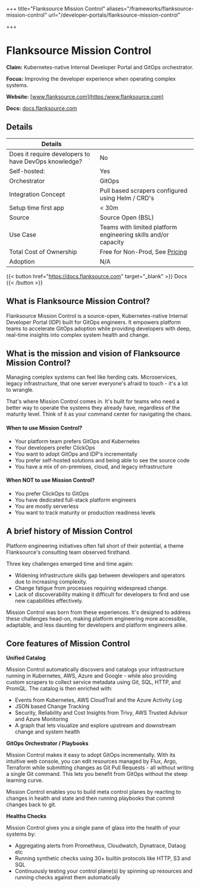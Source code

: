 +++
title="Flanksource Mission Control"
aliases="/frameworks/flanksource-mission-control"
url="/developer-portals/flanksource-mission-control"

+++


# Flanksource Mission Control

**Claim:** Kubernetes-native Internal Developer Portal and GitOps orchestrator.

**Focus:** Improving the developer experience when operating complex systems.

**Website:** [www.flanksource.com](https:/www.flanksource.com)

**Docs:** [docs.flanksource.com](https://docs.flanksource.com)


## Details
| Details |  |
| --- | ----------- |
| Does it require developers to have DevOps knowledge? | No |
| Self-hosted: | Yes |
| Orchestrator | GitOps |
| Integration Concept | Pull based scrapers configured using Helm / CRD's |
| Setup time first app | < 30m |
| Source | Source Open (BSL) |
| Use Case | Teams with limited platform engineering skills and/or capacity |
| Total Cost of Ownership | Free for Non-Prod, See [Pricing](https://www.flanksource.com/pricing) |
| Adoption | N/A |

{{< button href="https://docs.flanksource.com" target="_blank" >}}
Docs
{{< /button >}}

What is Flanksource Mission Control?
---------------------

Flanksource Mission Control is a source-open, Kubernetes-native Internal Developer Portal (IDP) built for GitOps engineers. It empowers platform teams to accelerate GitOps adoption while  providing developers with deep, real-time insights into complex system health and change.

## What is the mission and vision of Flanksource Mission Control?


Managing complex systems can feel like herding cats.  Microservices, legacy infrastructure, that one server everyone's afraid to touch - it's a lot to wrangle.

That's where Mission Control comes in. It's built for teams who need a better way to operate the systems they already have, regardless of the maturity level.  Think of it as your command center for navigating the chaos.

#### When to use Mission Control?

- Your platform team prefers GitOps and Kubernetes
- Your developers prefer ClickOps
- You want to adopt GitOps and IDP's incrementally
- You prefer self-hosted solutions and being able to see the source code
- You have a mix of on-premises, cloud, and legacy infrastructure


#### When NOT to use Mission Control?

- You prefer ClickOps to GitOps
- You have dedicated full-stack platform engineers
- You are mostly serverless
- You want to track maturity or production readiness levels

## A brief history of Mission Control

Platform engineering initiatives often fall short of their potential, a theme Flanksource's consulting team observed firsthand.

Three key challenges emerged time and time again:

*  Widening infrastructure skills gap between developers and operators due to increasing complexity.
*  Change fatigue from processes requiring widespread change.
*  Lack of discoverability making it difficult for developers to find and use new capabilities effectively.


Mission Control was born from these experiences. It's designed to address these challenges head-on, making platform engineering more accessible, adaptable, and less daunting for developers and platform engineers alike.

## Core features of Mission Control

**Unified Catalog**

Mission Control automatically discovers and catalogs your infrastructure running in Kubernetes, AWS, Azure and Google - while also providing custom scrapers to collect service metadata using Git, SQL, HTTP, and PromQL. The catalog is then enriched with:

- Events from Kubernetes, AWS CloudTrail and the Azure Activity Log
- JSON based Change Tracking
- Security, Reliability and Cost Insights from Trivy, AWS Trusted Advisor and Azure Monitoring
- A graph that lets visualize and explore upstream and downstream change and system health

**GitOps Orchestrator / Playbooks**

Mission Control makes it easy to adopt GitOps incrementally. With its intuitive web console, you can edit resources managed by Flux, Argo, Terraform while submitting changes as Git Pull Requests - all without writing a single Git command. This lets you benefit from GitOps without the steep learning curve.

Mission Control enables you to build meta control planes by reacting to changes in health and state and then running playbooks that commit changes back to git.

**Healths Checks**

Mission Control gives you a single pane of glass into the health of your systems by:

* Aggregating alerts from Prometheus, Cloudwatch, Dynatrace, Dataog etc
* Running synthetic checks using 30+ builtin protocols like HTTP, S3 and SQL
* Continuously testing your control plane(s) by spinning up resources and running checks against them automatically
